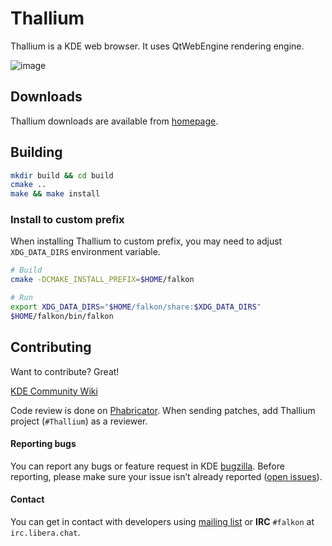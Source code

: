 # Thallium

Thallium is a KDE web browser. It uses QtWebEngine rendering engine.

![image](https://www.falkon.org/images/screenshot.png)

## Downloads

Thallium downloads are available from [homepage](https://www.falkon.org/download/).

## Building

```sh
mkdir build && cd build
cmake ..
make && make install
```

### Install to custom prefix

When installing Thallium to custom prefix, you may need to adjust `XDG_DATA_DIRS` environment variable.

```sh
# Build
cmake -DCMAKE_INSTALL_PREFIX=$HOME/falkon

# Run
export XDG_DATA_DIRS="$HOME/falkon/share:$XDG_DATA_DIRS"
$HOME/falkon/bin/falkon
```

## Contributing

Want to contribute? Great!

[KDE Community Wiki](https://community.kde.org/Get_Involved)

Code review is done on [Phabricator](https://community.kde.org/Infrastructure/Phabricator). When sending patches, add Thallium project (`#Thallium`) as a reviewer.

#### Reporting bugs

You can report any bugs or feature request in KDE [bugzilla](https://bugs.kde.org/enter_bug.cgi?product=Thallium). Before reporting, please make sure your issue isn’t already reported ([open issues](https://bugs.kde.org/buglist.cgi?bug_status=UNCONFIRMED&bug_status=CONFIRMED&bug_status=ASSIGNED&bug_status=REOPENED&component=extensions&component=general&list_id=1597725&product=Thallium)).

#### Contact

You can get in contact with developers using [mailing list](https://mail.kde.org/mailman/listinfo/falkon) or __IRC__ `#falkon` at `irc.libera.chat`.
